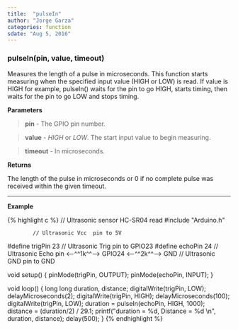 ```yaml
---
title:  "pulseIn"
author: "Jorge Garza"
categories: function
sdate: "Aug 5, 2016"
---
```


### pulseIn(pin, value, timeout)

Measures the length of a pulse in microseconds. This function starts measuring when the specified input value (HIGH or LOW) is read. If value is HIGH for example, pulseIn() waits for the pin to go HIGH, starts timing, then waits for the pin to go LOW and stops timing. 

**Parameters**

> **pin** - The GPIO pin number.

> **value** - *HIGH* or *LOW*. The start input value to begin measuring. 

> **timeout** - In microseconds.

**Returns**

The length of the pulse in microseconds or 0 if no complete pulse was received within the given timeout.

____________________

**Example**

{% highlight c %}
// Ultrasonic sensor HC-SR04 read
#include "Arduino.h"

		    // Ultrasonic Vcc  pin to 5V
#define trigPin 23  // Ultrasonic Trig pin to GPIO23
#define echoPin 24  // Ultrasonic Echo pin <--^^1k^^--> GPIO24 <--^^2k^^--> GND
		    // Ultrasonic GND  pin to GND

void setup() {
  pinMode(trigPin, OUTPUT);
  pinMode(echoPin, INPUT);
}

void loop() {
	long long duration, distance;
	digitalWrite(trigPin, LOW); 
	delayMicroseconds(2);
	digitalWrite(trigPin, HIGH);
	delayMicroseconds(100);
	digitalWrite(trigPin, LOW);
	duration = pulseIn(echoPin, HIGH, 1000);
	distance = (duration/2) / 29.1;
	printf("duration = %d, Distance =  %d \n", duration, distance);
  	delay(500);
}
{% endhighlight %}





